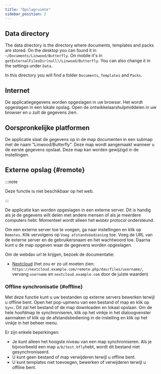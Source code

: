 ```yaml
---
title: "Opslagruimte"
sidebar_position: 2
---
```


## Data directory

The data directory is the directory where documents, templates and packs are stored. On the desktop you can found it in `~/Documents/Linwood/Butterfly`. On mobile it's in `getExternalFilesDir(null)/Linwood/Butterfly`. You can also change it in the settings under `Data`.

In this directory you will find a folder `Documents`, `Templates` and `Packs`.

## Internet

De applicatiegegevens worden opgeslagen in uw browser. Het wordt opgeslagen in een lokale opslag. Open de ontwikkelaarshulpmiddelen in uw browser en u zult de gegevens zien.

## Oorspronkelijke platformen

De applicatie slaat de gegevens op in de map documenten in een submap met de naam "Linwood/Butterfly". Deze map wordt aangemaakt wanneer u de eerste gegevens opslaat. Deze map kan worden gewijzigd in de instellingen.

## Externe opslag {#remote}

:::note

Deze functie is niet beschikbaar op het web.

:::

De applicatie kan worden opgeslagen in een externe server. Dit is handig als je de gegevens wilt delen met andere mensen of als je meerdere computers hebt. Momenteel wordt alleen het `WebDAV` protocol ondersteund.

Om een externe server toe te voegen, ga naar instellingen en klik op `Remotes`. Klik vervolgens op `Voeg afstandsbediening` toe. Voeg de URL van de externe server en de gebruikersnaam en het wachtwoord toe. Daarna kunt u de map opgeven waar de gegevens worden opgeslagen.

Om de webdav url te krijgen, bezoek de documentatie:

* [Nextcloud](https://docs.nextcloud.com/server/latest/user_manual/en/files/access_webdav.html) (het zou er zo uit moeten zien: `https://nextcloud.example.com/remote.php/dav/files/username/`, vervang `username` en `nextcloud.example.com` door de juiste waarden)

### Offline synchronisatie {#offline}

Met deze functie kunt u uw bestanden op externe servers bewerken terwijl u offline bent. Open het pop-upmenu van een bestand of map en klik op `Sync`. Dit zal het bestand of de map downloaden en lokaal opslaan. Om de hele hoofdmap te synchroniseren, klik op het vinkje in het dialoogvenster aanmaken of klik op de afstandsbediening in de instelling en klik op het vinkje in het beheer menu.

Er zijn enkele beperkingen:

* Je kunt alleen het hoogste niveau van een map synchroniseren. Als je bijvoorbeeld een map `a/b/test.bfly`hebt, wordt dit bestand niet gesynchroniseerd.
* U kunt geen bestand of map verwijderen terwijl u offline bent.
* U kunt templates niet toevoegen, bewerken of verwijderen terwijl u offline bent.
